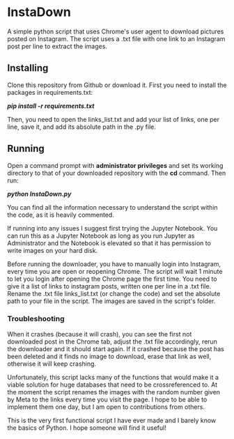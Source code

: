 # InstaDown
A simple python script that uses Chrome's user agent to download pictures posted on Instagram.
The script uses a .txt file with one link to an Instagram post per line to extract the images.

## Installing
Clone this repository from Github or download it.
First you need to install the packages in requirements.txt:

**_pip install -r requirements.txt_**

Then, you need to open the links_list.txt and add your list of links, one per line, save it, and add its absolute path in the .py file. 

## Running

Open a command prompt with **administrator privileges** and set its working directory to that of your downloaded repository with the **cd** command.
Then run:

**_python InstaDown.py_**

You can find all the information necessary to understand the script within the code, as it is heavily commented.

If running into any issues I suggest first trying the Jupyter Notebook. You can run this as a Jupyter Notebook as long as you run Jupyter as Administrator and the Notebook is elevated so that it has permission 
to write images on your hard disk.

Before running the downloader, you have to manually login into Instagram, every time you are open or reopening Chrome. The script will wait 1 minute to let you login after opening the Chrome page the first time.
You need to give it a list of links to instagram posts, written one per line in a .txt file. Rename the .txt file links_list.txt (or change the code) and set the absolute path to your file in the script.
The images are saved in the script's folder.
### Troubleshooting
When it crashes (because it will crash), you can see the first not downloaded post in the Chrome tab, adjust the .txt file accordingly, rerun the downloader and it should start again.
If it crashed because the post has been deleted and it finds no image to download, erase that link as well, otherwise it will keep crashing.

Unfortunately, this script lacks many of the functions that would make it a viable solution for huge databases that need to be crossreferenced to.
At the moment the script renames the images with the random number given by Meta to the links every time you visit the page.
I hope to be able to implement them one day, but I am open to contributions from others.

This is the very first functional script I have ever made and I barely know the basics of Python. I hope someone will find it useful!

